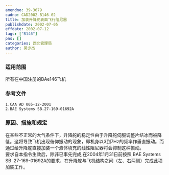 ```yaml
---
amendno: 39-3679  
cadno: CAD2002-B146-02  
title: 加装升降舵表面飞行阻尼器  
publishdate: 2002-07-05  
effdate: 2002-07-12  
tags: ["B146"]  
pns: []  
categories: 西北管理局  
author: 吴少杰  
---
```

  
### 适用范围  
所有在中国注册的BAe146飞机  
  
<!--more-->  
### 参考文件  
    1.CAA AD 005-12-2001  
    2.BAE Systems SB.27-169-01692A  
  
### 原因、措施和规定  
在某些不正常的大气条件下，升降舵的稳定性由于升降舵伺服调整片结冰而被降低。这将导致飞机出现俯仰振动的现象，即机身以3到7Hz的频率作垂直振动。而通过给升降舵直接加装一个液体填充的线性阻尼器将会抑制这种振动。  
    要求自本指令生效后，除非已事先完成,在2004年1月31日前按照 BAE Systems SB .27-169-01692A的要求，在升降舵与飞机结构之间（左、右两侧）完成此项加装工作。  
